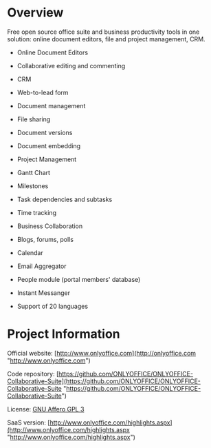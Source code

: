 Overview
========================
Free open source office suite and business productivity tools in one solution: online document editors, file and project management, CRM.

* Online Document Editors

* Collaborative editing and commenting

* CRM

* Web-to-lead form

* Document management

* File sharing

* Document versions

* Document embedding

* Project Management

* Gantt Chart

* Milestones

* Task dependencies and subtasks

* Time tracking

* Business Collaboration

* Blogs, forums, polls

* Calendar

* Email Aggregator

* People module (portal members' database)

* Instant Messanger

* Support of 20 languages


Project Information
========================

Official website: [http://www.onlyoffice.com](http://onlyoffice.com "http://www.onlyoffice.com")

Code repository: [https://github.com/ONLYOFFICE/ONLYOFFICE-Collaborative-Suite](https://github.com/ONLYOFFICE/ONLYOFFICE-Collaborative-Suite "https://github.com/ONLYOFFICE/ONLYOFFICE-Collaborative-Suite")

License: [GNU Affero GPL 3](http://www.gnu.org/licenses/agpl.html "GNU Affero GPL 3")

SaaS version: [http://www.onlyoffice.com/highlights.aspx](http://www.onlyoffice.com/highlights.aspx "http://www.onlyoffice.com/highlights.aspx")

